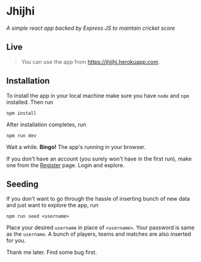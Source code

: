 # Jhijhi

*A simple react app backed by Express JS to maintain cricket score*

## Live

> You can use the app from https://jhijhi.herokuapp.com.

## Installation
To install the app in your local machine
make sure you have `node` and `npm` installed. Then run
```npm
npm install
```

After installation completes, run 
```npm
npm run dev
```

Wait a while. **Bingo!** The app's running in your browser.

If you don't have an account (you surely won't have in the first run), 
make one from the [Register](http://localhost:3000/register) page. 
Login and explore.

## Seeding
If you don't want to go through the hassle of inserting bunch of new data
and just want to explore the app, run
```npm
npm run seed <username>
```
Place your desired `username` in place of `<username>`.
Your password is same as the `username`.
A bunch of players, teams and matches are also inserted for you.

Thank me later. Find some bug first.
